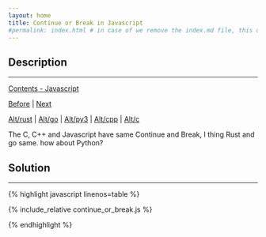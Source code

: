 ```yaml
---
layout: home
title: Continue or Break in Javascript
#permalink: index.html # in case of we remove the index.md file, this doc will be the index page
---
```


<div class="row">
<div class="columnStmt" markdown="1">

## Description
------

[Contents - Javascript](README.md)

[Before](.) | [Next](.)

[Alt/rust](./hello.c) | [Alt/go](./hello.c) | [Alt/py3](./Alt_js/README.html) | [Alt/cpp](./Alt_py3/README.md) | [Alt/c](../c_cplusplus/00_continue_or_break.c)



The C, C++ and Javascript have same Continue and Break, I thing Rust and go same. how about Python?





</div>
<div class="columnSol" markdown="1">

## Solution
------

{% highlight javascript linenos=table %}

{% include_relative continue_or_break.js %}

{% endhighlight %}

</div>
</div>